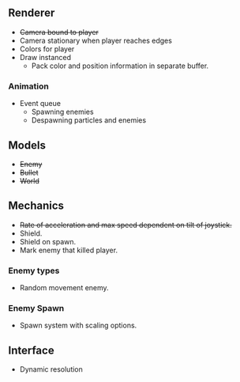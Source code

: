 ## Renderer
* ~~Camera bound to player~~
* Camera stationary when player reaches edges
* Colors for player
* Draw instanced 
    * Pack color and position information in separate buffer.

### Animation
* Event queue
    * Spawning enemies
    * Despawning particles and enemies

## Models
* ~~Enemy~~
* ~~Bullet~~
* ~~World~~

## Mechanics
* ~~Rate of acceleration and max speed dependent on tilt of joystick.~~
* Shield.
* Shield on spawn.
* Mark enemy that killed player.

### Enemy types
* Random movement enemy.

### Enemy Spawn
* Spawn system with scaling options.

## Interface
* Dynamic resolution
